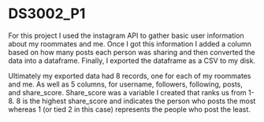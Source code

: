 # DS3002_P1

For this project I used the instagram API to gather basic user information about my roommates and me. Once I got this information I added a column based on how many posts each person was sharing and then converted the data into a dataframe. Finally, I exported the dataframe as a CSV to my disk. 


Ultimately my exported data had 8 records, one for each of my roommates and me. As well as 5 columns, for username, followers, following, posts, and share_score. Share_score was a variable I created that ranks us from 1-8. 8 is the highest share_score and indicates the person who posts the most whereas 1 (or tied 2 in this case) represents the people who post the least. 
